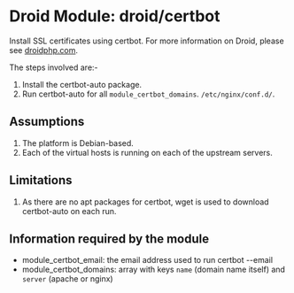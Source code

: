 # Droid Module: droid/certbot

Install SSL certificates using certbot.
For more information on Droid, please see [droidphp.com](http://droidphp.com).

The steps involved are:-

1. Install the certbot-auto package.
2. Run certbot-auto for all `module_certbot_domains`.
   `/etc/nginx/conf.d/`.

## Assumptions

1. The platform is Debian-based.
2. Each of the virtual hosts is running on each of the upstream servers.


## Limitations

1. As there are no apt packages for certbot, wget is used to download certbot-auto on each run.

## Information required by the module

* module_certbot_email: the email address used to run certbot --email
* module_certbot_domains: array with keys `name` (domain name itself) and `server` (apache or nginx) 
